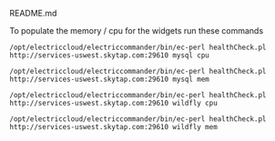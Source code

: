 README.md

To populate the memory / cpu for the widgets run these commands

    /opt/electriccloud/electriccommander/bin/ec-perl healthCheck.pl http://services-uswest.skytap.com:29610 mysql cpu
    
    /opt/electriccloud/electriccommander/bin/ec-perl healthCheck.pl http://services-uswest.skytap.com:29610 mysql mem
    
    /opt/electriccloud/electriccommander/bin/ec-perl healthCheck.pl http://services-uswest.skytap.com:29610 wildfly cpu
    
    /opt/electriccloud/electriccommander/bin/ec-perl healthCheck.pl http://services-uswest.skytap.com:29610 wildfly mem
    